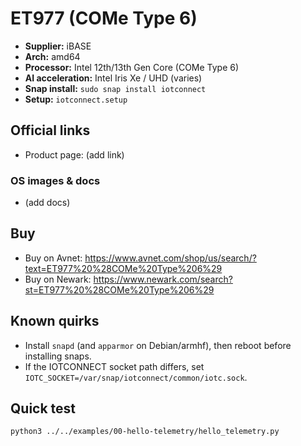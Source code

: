 # ET977 (COMe Type 6)

- **Supplier:** iBASE
- **Arch:** amd64
- **Processor:** Intel 12th/13th Gen Core (COMe Type 6)
- **AI acceleration:** Intel Iris Xe / UHD (varies)
- **Snap install:** `sudo snap install iotconnect`
- **Setup:** `iotconnect.setup`

## Official links
- Product page: (add link)

### OS images & docs
- (add docs)

## Buy
- Buy on Avnet: https://www.avnet.com/shop/us/search/?text=ET977%20%28COMe%20Type%206%29
- Buy on Newark: https://www.newark.com/search?st=ET977%20%28COMe%20Type%206%29

## Known quirks
- Install `snapd` (and `apparmor` on Debian/armhf), then reboot before installing snaps.
- If the IOTCONNECT socket path differs, set `IOTC_SOCKET=/var/snap/iotconnect/common/iotc.sock`.

## Quick test
```bash
python3 ../../examples/00-hello-telemetry/hello_telemetry.py
```
